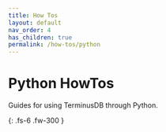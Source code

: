 ```yaml
---
title: How Tos
layout: default
nav_order: 4
has_children: true
permalink: /how-tos/python
---
```


# Python HowTos

Guides for using TerminusDB through Python.

{: .fs-6 .fw-300 }
